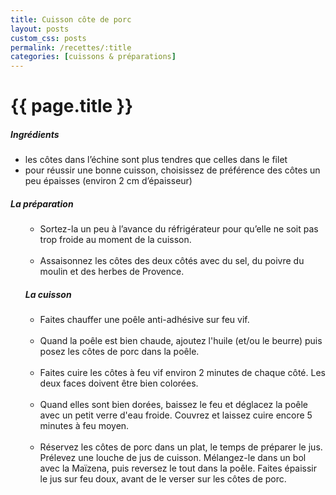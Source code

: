```yaml
---
title: Cuisson côte de porc
layout: posts
custom_css: posts
permalink: /recettes/:title
categories: [cuissons & préparations]
---
```


# {{ page.title }}

##### Ingrédients

- les côtes dans l’échine sont plus tendres que celles dans le filet
- pour réussir une bonne cuisson, choisissez de préférence des côtes un peu épaisses (environ 2 cm d’épaisseur)

##### La préparation

<ul id="prepa">

<section id="categories" markdown="1">

- Sortez-la un peu à l’avance du réfrigérateur pour qu’elle ne soit pas trop froide au moment de la cuisson.<br><br>
- Assaisonnez les côtes des deux côtés avec du sel, du poivre du moulin et des herbes de Provence. 

#####  La cuisson

- Faites chauffer une poêle anti-adhésive sur feu vif.<br><br>
- Quand la poêle est bien chaude, ajoutez l'huile (et/ou le beurre) puis posez les côtes de porc dans la poêle.<br><br>
- Faites cuire les côtes à feu vif environ 2 minutes de chaque côté. Les deux faces doivent être bien colorées.<br><br>
- Quand elles sont bien dorées, baissez le feu et déglacez la poêle avec un petit verre d'eau froide. Couvrez et laissez cuire encore 5 minutes à feu moyen.<br><br>
- Réservez les côtes de porc dans un plat, le temps de préparer le jus. Prélevez une louche de jus de cuisson. Mélangez-le dans un bol avec la Maïzena, puis reversez le tout dans la poêle. Faites épaissir le jus sur feu doux, avant de le verser sur les côtes de porc.

</section>

</ul>